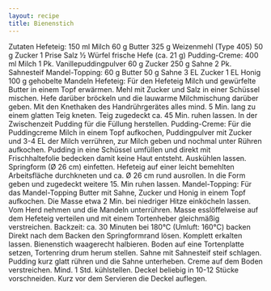 ```yaml
---
layout: recipe
title: Bienenstich
---
```


Zutaten
Hefeteig:
150 ml Milch
60 g Butter
325 g Weizenmehl (Type 405)
50 g Zucker
1 Prise Salz
½ Würfel frische Hefe (ca. 21 g)
Pudding-Creme:
400 ml Milch
1 Pk. Vanillepuddingpulver
60 g Zucker
250 g Sahne
2 Pk. Sahnesteif
Mandel-Topping:
60 g Butter
50 g Sahne
3 EL Zucker
1 EL Honig
100 g gehobelte Mandeln
Hefeteig:
Für den Hefeteig Milch und gewürfelte Butter in einem Topf erwärmen. Mehl mit Zucker und Salz in einer Schüssel mischen. Hefe darüber bröckeln und die lauwarme Milchmischung darüber geben. Mit den Knethaken des Handrührgerätes alles mind. 5 Min. lang zu einem glatten Teig kneten. Teig zugedeckt ca. 45 Min. ruhen lassen. In der Zwischenzeit Pudding für die Füllung herstellen.
Pudding-Creme:
Für die Puddingcreme Milch in einem Topf aufkochen, Puddingpulver mit Zucker und 3-4 EL der Milch verrühren, zur Milch geben und nochmal unter Rühren aufkochen. Pudding in eine Schüssel umfüllen und direkt mit Frischhaltefolie bedecken damit keine Haut entsteht. Auskühlen lassen. Springform (Ø 26 cm) einfetten. Hefeteig auf einer leicht bemehlten Arbeitsfläche durchkneten und ca. Ø 26 cm rund ausrollen. In die Form geben und zugedeckt weitere 15. Min ruhen lassen.
Mandel-Topping:
Für das Mandel-Topping Butter mit Sahne, Zucker und Honig in einem Topf aufkochen. Die Masse etwa 2 Min. bei niedriger Hitze einköcheln lassen. Vom Herd nehmen und die Mandeln unterrühren. Masse esslöffelweise auf dem Hefeteig verteilen und mit einem Tortenheber gleichmäßig verstreichen.
Backzeit: ca. 30 Minuten bei 180°C (Umluft: 160°C) backen
Direkt nach dem Backen den Springformrand lösen. Komplett erkalten lassen.
Bienenstich waagerecht halbieren. Boden auf eine Tortenplatte setzen, Tortenring drum herum stellen. Sahne mit Sahnesteif steif schlagen. Pudding kurz glatt rühren und die Sahne unterheben. Creme auf dem Boden verstreichen. Mind. 1 Std. kühlstellen. Deckel beliebig in 10-12 Stücke vorschneiden. Kurz vor dem Servieren die Deckel auflegen.
